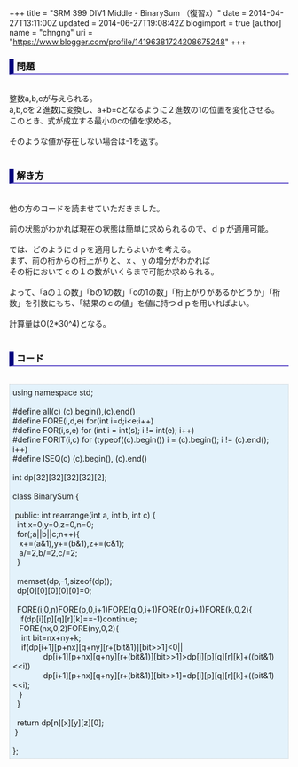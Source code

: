 +++
title = "SRM 399 DIV1 Middle - BinarySum （復習x）"
date = 2014-04-27T13:11:00Z
updated = 2014-06-27T19:08:42Z
blogimport = true 
[author]
	name = "chngng"
	uri = "https://www.blogger.com/profile/14196381724208675248"
+++

<div dir="ltr" style="text-align: left;" trbidi="on"><h3 style="border-bottom: 2px solid slateblue; border-left: 8px solid navy; color: black; padding: 0px 0px 1px 5px;">問題 </h3><br />整数a,b,cが与えられる。<br />a,b,cを２進数に変換し、a+b=cとなるように２進数の1の位置を変化させる。<br />このとき、式が成立する最小のcの値を求める。<br /><br />そのような値が存在しない場合は-1を返す。<br /><br /><h3 style="border-bottom: 2px solid slateblue; border-left: 8px solid navy; color: black; padding: 0px 0px 1px 5px;">解き方 </h3><br />他の方のコードを読ませていただきました。<br /><br />前の状態がわかれば現在の状態は簡単に求められるので、ｄｐが適用可能。<br /><br />では、どのようにｄｐを適用したらよいかを考える。<br />まず、前の桁からの桁上がりと、ｘ、ｙの増分がわかれば<br />その桁においてｃの１の数がいくらまで可能か求められる。<br /><br />よって、「aの１の数」「bの1の数」「cの1の数」「桁上がりがあるかどうか」「桁数」を引数にもち、「結果のｃの値」を値に持つｄｐを用いればよい。<br /><br />計算量はO(2*30^4)となる。<br /><br /><h3 style="border-bottom: 2px solid slateblue; border-left: 8px solid navy; color: black; padding: 0px 0px 1px 5px;">コード </h3><br /><div style="background-color: #e3f2fb; border: 1px dotted #CCCCCC; padding: 5px;">using namespace std;<br /><br />#define all(c) (c).begin(),(c).end()<br />#define FORE(i,d,e) for(int i=d;i&lt;e;i++)<br />#define FOR(i,s,e) for (int i = int(s); i != int(e); i++)<br />#define FORIT(i,c) for (typeof((c).begin()) i = (c).begin(); i != (c).end(); i++)<br />#define ISEQ(c) (c).begin(), (c).end()<br /><br />int dp[32][32][32][32][2];<br /><br />class BinarySum {<br /><br /><span class="Apple-tab-span" style="white-space: pre;"> </span>public: int rearrange(int a, int b, int c) {<br /><span class="Apple-tab-span" style="white-space: pre;">  </span>int x=0,y=0,z=0,n=0;<br /><span class="Apple-tab-span" style="white-space: pre;">  </span>for(;a||b||c;n++){<br /><span class="Apple-tab-span" style="white-space: pre;">   </span>x+=(a&amp;1),y+=(b&amp;1),z+=(c&amp;1);<br /><span class="Apple-tab-span" style="white-space: pre;">   </span>a/=2,b/=2,c/=2;<br /><span class="Apple-tab-span" style="white-space: pre;">  </span>}<br /><br /><span class="Apple-tab-span" style="white-space: pre;">  </span>memset(dp,-1,sizeof(dp));<br /><span class="Apple-tab-span" style="white-space: pre;">  </span>dp[0][0][0][0][0]=0;<br /><br /><span class="Apple-tab-span" style="white-space: pre;">  </span>FORE(i,0,n)FORE(p,0,i+1)FORE(q,0,i+1)FORE(r,0,i+1)FORE(k,0,2){<br /><span class="Apple-tab-span" style="white-space: pre;">   </span>if(dp[i][p][q][r][k]==-1)continue;<br /><span class="Apple-tab-span" style="white-space: pre;">   </span>FORE(nx,0,2)FORE(ny,0,2){<br /><span class="Apple-tab-span" style="white-space: pre;">    </span>int bit=nx+ny+k;<br /><span class="Apple-tab-span" style="white-space: pre;">    </span>if(dp[i+1][p+nx][q+ny][r+(bit&amp;1)][bit&gt;&gt;1]&lt;0||<br /><span class="Apple-tab-span" style="white-space: pre;">    </span> &nbsp; &nbsp; &nbsp; &nbsp; &nbsp;dp[i+1][p+nx][q+ny][r+(bit&amp;1)][bit&gt;&gt;1]&gt;dp[i][p][q][r][k]+((bit&amp;1)&lt;&lt;i))<br /><span class="Apple-tab-span" style="white-space: pre;">    </span> &nbsp; &nbsp; &nbsp; &nbsp; &nbsp;dp[i+1][p+nx][q+ny][r+(bit&amp;1)][bit&gt;&gt;1]=dp[i][p][q][r][k]+((bit&amp;1)&lt;&lt;i);<br /><span class="Apple-tab-span" style="white-space: pre;">   </span>}<br /><span class="Apple-tab-span" style="white-space: pre;">  </span>}<br /><br /><span class="Apple-tab-span" style="white-space: pre;">  </span>return dp[n][x][y][z][0];<br /><span class="Apple-tab-span" style="white-space: pre;"> </span>}<br /><br />};</div></div>
